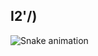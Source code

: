 ## I2'/)

![Snake animation](https://github.com/rydme/rydme/blob/output/github-contribution-grid-snake.svg)
